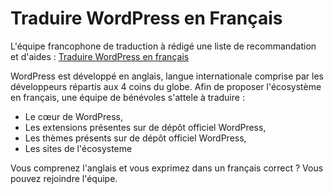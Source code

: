 # Traduire WordPress en Français

L'équipe francophone de traduction à rédigé une liste de recommandation et d'aides : [Traduire WordPress en français](https://fr.wordpress.org/team/)

WordPress est développé en anglais, langue internationale comprise par les développeurs répartis aux 4 coins du globe.
Afin de proposer l'écosystème en français, une équipe de bénévoles s'attele à traduire :
- Le cœur de WordPress,
- Les extensions présentes sur de dépôt officiel WordPress,
- Les thèmes présents sur de dépôt officiel WordPress,
- Les sites de l'écosysteme

Vous comprenez l'anglais et vous exprimez dans un français correct ? Vous pouvez rejoindre l'équipe.
